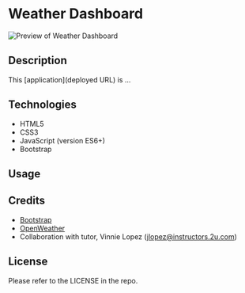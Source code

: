 # Weather Dashboard
![Preview of Weather Dashboard](./assets/images/taskboard.png) 

## Description
This [application](deployed URL) is ...

## Technologies
- HTML5
- CSS3
- JavaScript (version ES6+)
- Bootstrap

## Usage


## Credits
- [Bootstrap](https://getbootstrap.com/)
- [OpenWeather](https://openweathermap.org/)
- Collaboration with tutor, Vinnie Lopez (jlopez@instructors.2u.com)

## License
Please refer to the LICENSE in the repo.